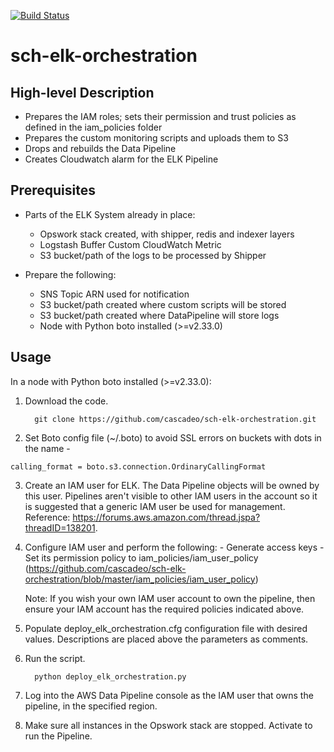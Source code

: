 [![Build Status](https://secure.travis-ci.org/SCH-CISM/sch-elk-orchestration.png)](http://travis-ci.org/SCH-CISM/sch-elk-orchestration)

sch-elk-orchestration
=====================

High-level Description
---------------------
 - Prepares the IAM roles; sets their permission and trust policies as defined in the iam_policies folder
 - Prepares the custom monitoring scripts and uploads them to S3
 - Drops and rebuilds the Data Pipeline
 - Creates Cloudwatch alarm for the ELK Pipeline

Prerequisites
-------------
 - Parts of the ELK System already in place:
    - Opswork stack created, with shipper, redis and indexer layers
    - Logstash Buffer Custom CloudWatch Metric
    - S3 bucket/path of the logs to be processed by Shipper

 - Prepare the following:
    - SNS Topic ARN used for notification
    - S3 bucket/path created where custom scripts will be stored
    - S3 bucket/path created where DataPipeline will store logs
    - Node with Python boto installed (>=v2.33.0)

Usage
-----
In a node with Python boto installed (>=v2.33.0):

1. Download the code.

         git clone https://github.com/cascadeo/sch-elk-orchestration.git

2. Set Boto config file (~/.boto) to avoid SSL errors on buckets with dots in the name
         - 
```[s3]
calling_format = boto.s3.connection.OrdinaryCallingFormat
```

3. Create an IAM user for ELK. The Data Pipeline objects will be owned by this user. Pipelines aren't visible to other IAM users in the account so it is suggested that a generic IAM user be used for management. Reference: https://forums.aws.amazon.com/thread.jspa?threadID=138201.

4. Configure IAM user and perform the following:
         - Generate access keys
         - Set its permission policy to iam_policies/iam_user_policy (https://github.com/cascadeo/sch-elk-orchestration/blob/master/iam_policies/iam_user_policy)

	Note: If you wish your own IAM user account to own the pipeline, then ensure your IAM account has the required policies indicated above.

5. Populate deploy_elk_orchestration.cfg configuration file with desired values. Descriptions are placed above the parameters as comments.

6. Run the script.

         python deploy_elk_orchestration.py

7. Log into the AWS Data Pipeline console as the IAM user that owns the pipeline, in the specified region.

8. Make sure all instances in the Opswork stack are stopped. Activate to run the Pipeline.

